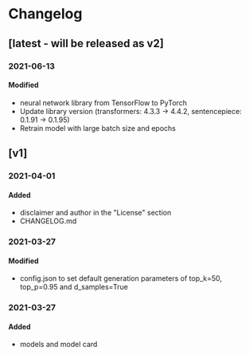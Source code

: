 # Changelog

## [latest - will be released as v2]

### 2021-06-13
#### Modified
- neural network library from TensorFlow to PyTorch
- Update library version (transformers: 4.3.3 -> 4.4.2, sentencepiece: 0.1.91 -> 0.1.95)
- Retrain model with large batch size and epochs

## [v1]

### 2021-04-01
#### Added
- disclaimer and author in the "License" section
- CHANGELOG.md

### 2021-03-27
#### Modified

- config.json to set default generation parameters of top_k=50, top_p=0.95 and d_samples=True

### 2021-03-27
#### Added

- models and model card
